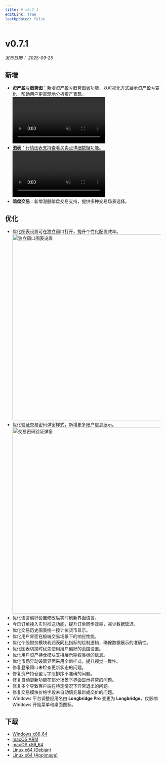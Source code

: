 ```yaml
---
title: # v0.7.1
editLink: true
lastUpdated: false
---
```


# v0.7.1 

_发布日期： 2025-09-25_

## 新增

- **资产盈亏趋势图**：新增资产盈亏趋势图表功能，以可视化方式展示资产盈亏变化，帮助用户更直观地分析资产表现。
  <video src="https://assets.lbctrl.com/uploads/e59c7b06-856b-45ac-b95f-9698b33da516/profitloss-trend-chart1.mp4" type="video/mp4" autoplay muted loop>Your browser does not support the video tag.</video>
- **图表**：行情图表支持查看买卖点详细数据功能。
  <video src="https://assets.lbctrl.com/uploads/b9e759b1-42d9-4c9d-a327-bad6e5880a24/chart-buy-sell-detail.mp4" type="video/mp4" autoplay muted loop>Your browser does not support the video tag.</video>
- **暗盘交易**：新增港股暗盘交易支持，提供多种交易场景选择。

## 优化

- 优化图表设置可在独立窗口打开，提升个性化配置效率。
  <img src="https://assets.lbctrl.com/uploads/18ef3db3-b853-408b-afa0-2c2531a07e02/chart-setting-in-window.png" alt="独立窗口图表设置" width="800" height="600">
- 优化验证交易密码弹窗样式，新增更多账户信息展示。
  <img src="https://assets.lbctrl.com/uploads/ba590ee3-dec6-49e0-a904-946607086ee9/scr-20250922-ntyk.png" alt="交易密码验证弹窗" width="800" height="600">
- 优化语言偏好设置修改后实时刷新界面语言。
- 今日订单接入实时推送功能，提升订单同步效率，减少数据延迟。
- 优化交易历史图表统一按计价货币显示。
- 优化用户界面在极端交易场景下的响应性能。
- 优化个股财务模块利润表同比指标的绘制逻辑，确保数据展示的准确性。
- 优化图表切换时优先使用用户偏好的范围设置。
- 优化用户资产持仓模块支持展示期权类标的信息。
- 优化市场异动设置界面采用全新样式，提升视觉一致性。
- 修复登录窗口未检查更新状态的问题。
- 修复资产持仓盈亏字段排序不准确的问题。
- 修复自动更新功能在部分场景下界面显示异常的问题。
- 修复多个导致客户端在特定情况下异常退出的问题。
- 修复交易模块价格字段未自动填充最新成交价的问题。
- Windows 平台调整应用名由 **Longbridge Pro** 变更为 **Longbridge**，仅影响 Windows 开始菜单和桌面图标。

## 下载

- [Windows x86_64](https://assets.lbkrs.com/github/release/longbridge-desktop/stable/longbridge-v0.7.1-windows-x86_64.exe)
- [macOS ARM](https://assets.lbkrs.com/github/release/longbridge-desktop/stable/longbridge-v0.7.1-macos-aarch64.dmg)
- [macOS x86_64](https://assets.lbkrs.com/github/release/longbridge-desktop/stable/longbridge-v0.7.1-macos-x86_64.dmg)
- [Linux x64 (Debian)](https://assets.lbkrs.com/github/release/longbridge-desktop/stable/longbridge-v0.7.1-linux-x86_64.deb)
- [Linux x64 (AppImage)](https://assets.lbkrs.com/github/release/longbridge-desktop/stable/longbridge-v0.7.1-linux-x86_64.AppImage)